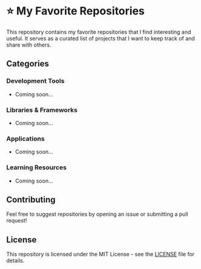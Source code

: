 # ⭐ My Favorite Repositories

<!--START_SECTION:stars-->

<!--END_SECTION:stars-->

This repository contains my favorite repositories that I find interesting and useful. It serves as a curated list of projects that I want to keep track of and share with others.

## Categories

### Development Tools
- Coming soon...

### Libraries & Frameworks
- Coming soon...

### Applications
- Coming soon...

### Learning Resources
- Coming soon...

## Contributing
Feel free to suggest repositories by opening an issue or submitting a pull request!

## License
This repository is licensed under the MIT License - see the [LICENSE](LICENSE) file for details.
